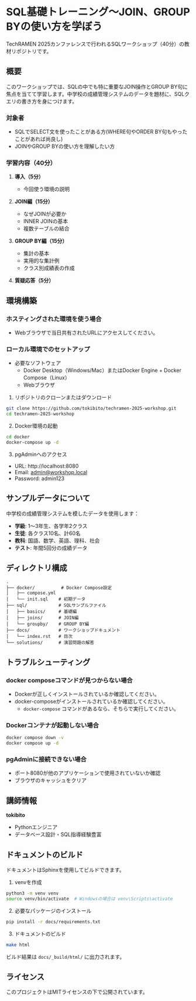 # SQL基礎トレーニング～JOIN、GROUP BYの使い方を学ぼう

TechRAMEN 2025カンファレンスで行われるSQLワークショップ（40分）の教材リポジトリです。

## 概要

このワークショップでは、SQLの中でも特に重要なJOIN操作とGROUP BY句に焦点を当てて学習します。中学校の成績管理システムのデータを題材に、SQLクエリの書き方を身につけます。

### 対象者

- SQLでSELECT文を使ったことがある方(WHERE句やORDER BY句もやったことがあれば尚良し)
- JOINやGROUP BYの使い方を理解したい方

### 学習内容（40分）

1. **導入（5分）**
   - 今回使う環境の説明

2. **JOIN編（15分）**
   - なぜJOINが必要か
   - INNER JOINの基本
   - 複数テーブルの結合

3. **GROUP BY編（15分）**
   - 集計の基本
   - 実用的な集計例
   - クラス別成績表の作成

4. **質疑応答（5分）**

## 環境構築

### ホスティングされた環境を使う場合

- Webブラウザで当日共有されたURLにアクセスしてください。

### ローカル環境でのセットアップ

- 必要なソフトウェア
   - Docker Desktop（Windows/Mac）またはDocker Engine + Docker Compose（Linux）
   - Webブラウザ

1. リポジトリのクローンまたはダウンロード
```bash
git clone https://github.com/tokibito/techramen-2025-workshop.git
cd techramen-2025-workshop
```

2. Docker環境の起動
```bash
cd docker
docker-compose up -d
```

3. pgAdminへのアクセス
- URL: http://localhost:8080
- Email: admin@workshop.local
- Password: admin123

## サンプルデータについて

中学校の成績管理システムを模したデータを使用します：
- **学級**: 1〜3年生、各学年2クラス
- **生徒**: 各クラス10名、計60名
- **教科**: 国語、数学、英語、理科、社会
- **テスト**: 年間5回分の成績データ

## ディレクトリ構成

```
.
├── docker/          # Docker Compose設定
│   ├── compose.yml
│   └── init.sql    # 初期データ
├── sql/            # SQLサンプルファイル
│   ├── basics/     # 基礎編
│   ├── joins/      # JOIN編
│   └── groupby/    # GROUP BY編
├── docs/           # ワークショップドキュメント
│   └── index.rst   # 目次
└── solutions/      # 演習問題の解答
```

## トラブルシューティング

### docker composeコマンドが見つからない場合
- Dockerが正しくインストールされているか確認してください。
- docker-composeがインストールされているか確認してください。
   - `docker-compose` コマンドがあるなら、そちらで実行してください。

### Dockerコンテナが起動しない場合
```bash
docker compose down -v
docker compose up -d
```

### pgAdminに接続できない場合
- ポート8080が他のアプリケーションで使用されていないか確認
- ブラウザのキャッシュをクリア

## 講師情報

**tokibito**
- Pythonエンジニア
- データベース設計・SQL指導経験豊富

## ドキュメントのビルド

ドキュメントはSphinxを使用してビルドできます。

1. venvを作成
```bash
python3 -m venv venv
source venv/bin/activate  # Windowsの場合は venv\Scripts\activate
```

2. 必要なパッケージのインストール
```bash
pip install -r docs/requirements.txt
```

3. ドキュメントのビルド
```bash
make html
```

ビルド結果は `docs/_build/html/` に出力されます。

## ライセンス

このプロジェクトはMITライセンスの下で公開されています。
